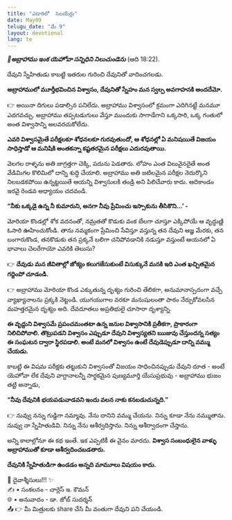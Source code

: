 ```yaml
---
title: "ఎడారిలో  సెలయేర్లు"
date: May09
telugu_date: "మే 9"
layout: devotional
lang: te
---
```


***📖అబ్రాహాము ఇంక యెహోవా సన్నిధిని నిలుచుండెను***
(ఆది 18:22).

దేవుని స్నేహితుడు కాబట్టి ఇతరుల గురించి దేవునితో వాదించగలడు. 

**అబ్రాహాములో మూర్తీభవించిన విశ్వాసం, దేవునితో స్నేహం మన స్వల్ప అవగాహనకి అందదేమో.**

👉 అయినా దిగులు పడాల్సిన పనిలేదు. అబ్రాహాము విశ్వాసంలో క్రమంగా ఎదిగినట్టే మనమూ ఎదగవచ్చు. అబ్రాహాము తప్పటడుగులు వేస్తూ ముందుకు సాగాడేగాని ఒక్కసారి, ఒక్క గంతులో అంత విశ్వాసాన్ని అలవరచుకోలేదు.

**ఎవరి విశ్వాసమైతే పరీక్షలకూ శోధనలకూ గురవుతుందో, ఆ శోధనల్లో ఏ మనిషయితే విజయం సాధిస్తాడో ఆ మనిషికి అంతకన్నా కష్టతరమైన పరీక్షలు ఎదురవుతాయి.**

వెలగల రాళ్ళను అతి జాగ్రత్తగా చెక్కి, పదును పెడతారు. లోహం ఎంత విలువైనదైతే అంత వేడిమిగల కొలిమిలో దాన్ని శుద్ధి చేయాలి. అబ్రాహాము అతి జటిలమైన పరీక్షల నెదుర్కొని నిలబడకపోయి ఉన్నట్టయితే ఆయన్ని విశ్వాసులకి తండ్రి అని పిలిచేవారు కాదు. ఆదికాండం ఇరవై రెండవ అధ్యాయం చదవండి.

**“నీకు ఒక్కడై ఉన్న నీ కుమారుని, అనగా నీవు ప్రేమించు ఇస్సాకును తీసికొని...’ -** 

మోరియా కొండల్లో శోక వదనంతో, నమ్రతతో కొడుకు వంక బేలగా చూస్తూ ఎక్కిపోయే ఆ వృద్ధుణ్ణి ఓసారి ఊహించుకోండి. తాను నమ్మకంగా ప్రేమించి సేవిస్తూ వస్తున్న తన దేవుని ఆజ్ఞ మేరకు, తన బంగారుకొండ, తనకొడుకు తన ప్రక్కనే బలిగా చనిపోవడానికి నడుస్తూ వస్తుంటే ఆయనలో ఏ భావాలు చెలరేగాయో ఎవరికి తెలుసు?

👉 **దేవుడు మన జీవితాల్లో జోక్యం కలుగజేసుకుంటే విసుక్కునే మనకి ఇది ఎంత ఖచ్చితమైన గద్దింపో చూడండి.**

 👉 అబ్రాహాము మోరియా కొండ ఎక్కుతున్న దృశ్యం గురించి తేలికగా, అనుమానాస్పదంగా వచ్చే వ్యాఖ్యానాలను ప్రక్కకి నెట్టండి. యుగయుగాల వరకూ మనుషులంతా పాఠం నేర్చుకోవలసిన మహత్తరమైన దృశ్యం అది. దేవదూతలు అప్రతిభులై చూసారా దృశ్యాన్ని.

**ఈ వృద్దుని విశ్వాసమే ప్రపంచమంతటా ఉన్న జనుల విశ్వాసానికి ప్రతీకగా, ప్రాకారంగా నిలిచిపోవాలి. తొట్రుపడని విశ్వాసం ఎప్పుడూ దేవుని విశ్వాస్యతని ఋజువు చేస్తుందన్న సత్యం ఈ సంఘటన ద్వారా స్థిరపడాలి. అంటే మనలో విశ్వాసం ఉంటే దేవుడెప్పుడూ దాన్ని వమ్ము చేయడు.**

కాబట్టి ఈ విషమ పరీక్షకు తట్టుకుని విశ్వాసంతో విజయం సాధించినప్పుడు దేవుని దూత - అంటే యెహోవా లేక దేవుని వాగ్దానాలన్నీ సార్థకమైన పుణ్యమూర్తి యేసుప్రభువు - అబ్రాహాము భుజం తట్టి అన్నాడు, 

**“నీవు దేవునికి భయపడువాడవని ఇందు వలన నాకు కనబడుచున్నది.”**

👉 నువ్వు నన్ను గుడ్డిగా నమ్మావు. నేను దానిని వమ్ము చేయను. నిన్ను కూడా నేను నమ్ముతాను. నువ్వు నా స్నేహితుడివి. నిన్ను నేను ఆశీర్వదిస్తాను. నిన్ను ఆశీర్వాదంగా చేస్తాను.

అన్ని కాలాల్లోనూ ఈ కథ ఇంతే. ఇక ఎప్పటికీ ఈ వైనం మారదు. **విశ్వాస సంబంధులైన వాళ్ళు అబ్రాహాముతో కూడా ఆశీర్వదించబడతారు.** 

**దేవునికి స్నేహితుడిగా ఉండడం అన్నది మామూలు విషయం కాదు.**


<div class="blessing">🙏 <span class="bless-text">దైవాశ్శీసులు!!!</span> ✨</div>

<div class="credit">✍️ <span class="credit-text">▪ సంకలనం - చార్లెస్ ఇ. కౌమన్</span></div>
<div class="credit">🌐 <span class="credit-text">▪ అనువాదం - డా. జోబ్ సుదర్శన్</span></div>


<div class="share">📤 👉 <span class="share-text">మీ మిత్రులకు share చేసి మీ వంతుగా దేవుని పని చేయండి.</span></div>
